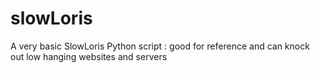 # slowLoris
A very basic SlowLoris Python script : good for reference and can knock out low hanging websites and servers
